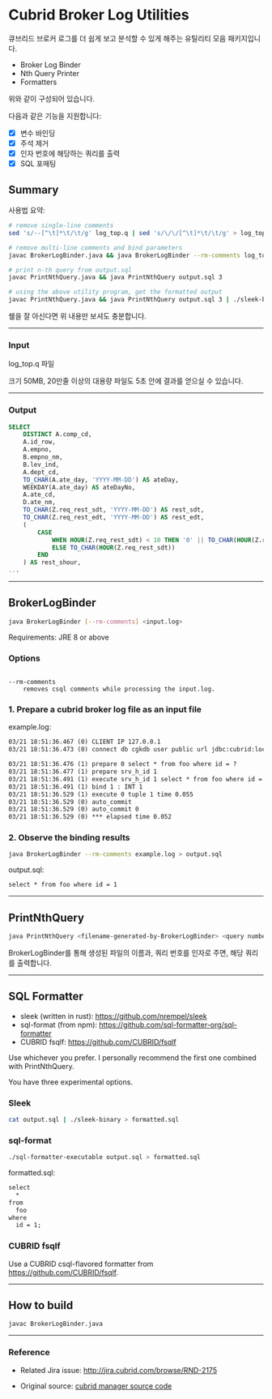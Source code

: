 # Cubrid Broker Log Utilities

큐브리드 브로커 로그를 더 쉽게 보고 분석할 수 있게 해주는 유틸리티 모음 패키지입니다.

- Broker Log Binder
- Nth Query Printer
- Formatters

위와 같이 구성되어 있습니다.

다음과 같은 기능을 지원합니다:

- [x] 변수 바인딩
- [x] 주석 제거
- [x] 인자 번호에 해당하는 쿼리를 출력
- [x] SQL 포매팅

## Summary

사용법 요약:

```sh
# remove single-line comments
sed 's/--[^\t]*\t/\t/g' log_top.q | sed 's/\/\/[^\t]*\t/\t/g' > log_top_wo_comments.q

# remove multi-line comments and bind parameters
javac BrokerLogBinder.java && java BrokerLogBinder --rm-comments log_top_wo_comments.q > output.sql

# print n-th query from output.sql
javac PrintNthQuery.java && java PrintNthQuery output.sql 3

# using the above utility program, get the formatted output
javac PrintNthQuery.java && java PrintNthQuery output.sql 3 | ./sleek-binary
```

쉘을 잘 아신다면 위 내용만 보셔도 충분합니다.

---

### Input

log_top.q 파일

크기 50MB, 20만줄 이상의 대용량 파일도 5초 안에 결과를 얻으실 수 있습니다.

---

### Output

```sql
SELECT
    DISTINCT A.comp_cd,
    A.id_row,
    A.empno,
    B.empno_nm,
    B.lev_ind,
    A.dept_cd,
    TO_CHAR(A.ate_day, 'YYYY-MM-DD') AS ateDay,
    WEEKDAY(A.ate_day) AS ateDayNo,
    A.ate_cd,
    D.ate_nm,
    TO_CHAR(Z.req_rest_sdt, 'YYYY-MM-DD') AS rest_sdt,
    TO_CHAR(Z.req_rest_edt, 'YYYY-MM-DD') AS rest_edt,
    (
        CASE
            WHEN HOUR(Z.req_rest_sdt) < 10 THEN '0' || TO_CHAR(HOUR(Z.req_rest_sdt))
            ELSE TO_CHAR(HOUR(Z.req_rest_sdt))
        END
    ) AS rest_shour,
...
```

---

## BrokerLogBinder

```sh
java BrokerLogBinder [--rm-comments] <input.log>
```

Requirements: JRE 8 or above

### Options

```text

--rm-comments
    removes csql comments while processing the input.log.

```

### 1. Prepare a cubrid broker log file as an input file

example.log:

```txt
03/21 18:51:36.467 (0) CLIENT IP 127.0.0.1
03/21 18:51:36.473 (0) connect db cgkdb user public url jdbc:cubrid:localhost:53300:cgkdb:public::?

03/21 18:51:36.476 (1) prepare 0 select * from foo where id = ?
03/21 18:51:36.477 (1) prepare srv_h_id 1
03/21 18:51:36.491 (1) execute srv_h_id 1 select * from foo where id = ?
03/21 18:51:36.491 (1) bind 1 : INT 1
03/21 18:51:36.529 (1) execute 0 tuple 1 time 0.055
03/21 18:51:36.529 (0) auto_commit
03/21 18:51:36.529 (0) auto_commit 0
03/21 18:51:36.529 (0) *** elapsed time 0.052
```

### 2. Observe the binding results

```sh
java BrokerLogBinder --rm-comments example.log > output.sql
```

output.sql:

```txt
select * from foo where id = 1
```

---

## PrintNthQuery

```sh
java PrintNthQuery <filename-generated-by-BrokerLogBinder> <query number>
```

BrokerLogBinder를 통해 생성된 파일의 이름과, 쿼리 번호를 인자로 주면, 해당 쿼리를 출력합니다. 

---

## SQL Formatter

- sleek (written in rust): https://github.com/nrempel/sleek
- sql-format (from npm): https://github.com/sql-formatter-org/sql-formatter
- CUBRID fsqlf: https://github.com/CUBRID/fsqlf

Use whichever you prefer. I personally recommend the first one combined with PrintNthQuery.

You have three experimental options.

### Sleek

```sh
cat output.sql | ./sleek-binary > formatted.sql
```

### sql-format

```sh
./sql-formatter-executable output.sql > formatted.sql
```

formatted.sql:

```txt
select
  *
from
  foo
where
  id = 1;
```

### CUBRID fsqlf

Use a CUBRID csql-flavored formatter from <https://github.com/CUBRID/fsqlf>.

---

## How to build

```sh
javac BrokerLogBinder.java
```

---

### Reference

- Related Jira issue: <http://jira.cubrid.com/browse/RND-2175>

- Original source: [cubrid manager source code](https://github.com/CUBRID/cubrid-manager/blob/develop/com.cubrid.common.ui/src/com/cubrid/common/ui/spi/util/CommonUITool.java#L1247)
